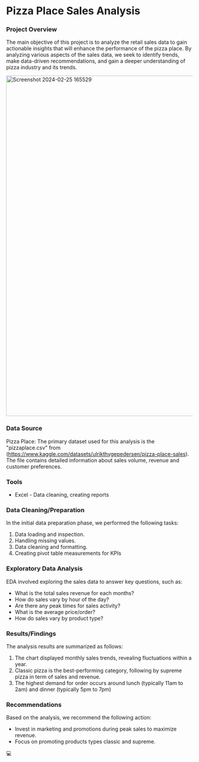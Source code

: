 # Pizza Place Sales Analysis

### Project Overview
The main objective of this project is to analyze the retail sales data to gain actionable insights that will enhance the performance of the pizza place. By analyzing various aspects of the sales data, we seek to identify trends, make data-driven recommendations, and gain a deeper understanding of pizza industry and its trends.

<img width="920" alt="Screenshot 2024-02-25 165529" src="https://github.com/GulayKahraman/Pizza-Sales/assets/103772825/92d0dd1c-e65f-427f-b1a1-c91d226172fd">


### Data Source
Pizza Place: The primary dataset used for this analysis is the "pizzaplace.csv" from (https://www.kaggle.com/datasets/ulrikthygepedersen/pizza-place-sales). The file contains detailed information about sales volume, revenue and customer preferences. 

### Tools
- Excel - Data cleaning, creating reports

### Data Cleaning/Preparation
In the initial data preparation phase, we performed the following tasks:
1. Data loading and inspection.
2. Handling missing values.
3. Data cleaning and formatting.
4. Creating pivot table measurements for KPIs

### Exploratory Data Analysis
EDA involved exploring the sales data to answer key questions, such as:

- What is the total sales revenue for each months?
- How do sales vary by hour of the day?
- Are there any peak times for sales activity?
- What is the average price/order?
- How do sales vary by product type?

### Results/Findings
The analysis results are summarized as follows:
1. The chart displayed monthly sales trends, revealing fluctuations within a year.
2. Classic pizza is the best-performing category, following by supreme pizza in term of sales and revenue.
3. The highest demand for order occurs around lunch (typically 11am to 2am) and dinner (typically 5pm to 7pm)

### Recommendations
Based on the analysis, we recommend the following action:
- Invest in marketing and promotions during peak sales to maximize revenue.
- Focus on promoting products types classic and supreme.

💻


